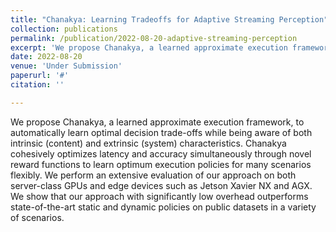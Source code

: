 ```yaml
---
title: "Chanakya: Learning Tradeoffs for Adaptive Streaming Perception"
collection: publications
permalink: /publication/2022-08-20-adaptive-streaming-perception
excerpt: 'We propose Chanakya, a learned approximate execution framework, to automatically learn optimal decision trade-offs while being aware of both intrinsic (content) and extrinsic (system) characteristics. Chanakya cohesively optimizes latency and accuracy simultaneously through novel reward functions to learn optimum execution policies for many scenarios flexibly. We perform an extensive evaluation of our approach on both server-class GPUs and edge devices such as Jetson Xavier NX and AGX. We show that our approach with significantly low overhead outperforms state-of-the-art static and dynamic policies on public datasets in a variety of scenarios.'
date: 2022-08-20
venue: 'Under Submission'
paperurl: '#'
citation: ''

---
```

We propose Chanakya, a learned approximate execution framework, to automatically learn optimal decision trade-offs while being aware of both intrinsic (content) and extrinsic (system) characteristics. Chanakya cohesively optimizes latency and accuracy simultaneously through novel reward functions to learn optimum execution policies for many scenarios flexibly. We perform an extensive evaluation of our approach on both server-class GPUs and edge devices such as Jetson Xavier NX and AGX. We show that our approach with significantly low overhead outperforms state-of-the-art static and dynamic policies on public datasets in a variety of scenarios.
